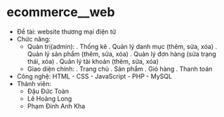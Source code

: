 # ecommerce__web
- Đề tài: website thương mại điện tử
- Chức năng:
  + Quản trị(admin):
    . Thống kê
    . Quản lý danh mục (thêm, sửa, xóa)
    . Quản lý sản phẩm (thêm, sửa, xóa)
    . Quản lý đơn hàng (sửa trạng thái, xóa)
    . Quản lý tài khoản (thêm, sửa, xóa)
  + Giao diện chính:
    . Trang chủ
    . Sản phẩm
    . Giỏ hàng
    . Thanh toán
- Công nghệ: HTML - CSS -  JavaScript - PHP - MySQL
- Thành viên:
  + Đậu Đức Toàn
  + Lê Hoàng Long
  + Phạm Đinh Anh Kha
